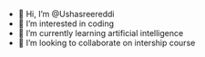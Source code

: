 - 👋 Hi, I’m @Ushasreereddi
- 👀 I’m interested in coding
- 🌱 I’m currently learning artificial intelligence
- 💞️ I’m looking to collaborate on intership course

<!---
Ushasreereddi/Ushasreereddi is a ✨ special ✨ repository because its `README.md` (this file) appears on your GitHub profile.
You can click the Preview link to take a look at your changes.
--->
